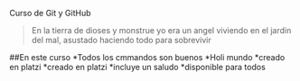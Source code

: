 
Curso de Git y GitHub
>En la tierra de dioses y monstrue   yo era un angel viviendo en el jardin del mal, asustado haciendo todo para sobrevivir 


##En este curso 
*Todos los cmmandos son buenos 
*Holi mundo 
*creado en platzi
*creado en platzi
*incluye un saludo 
*disponible para todos 
